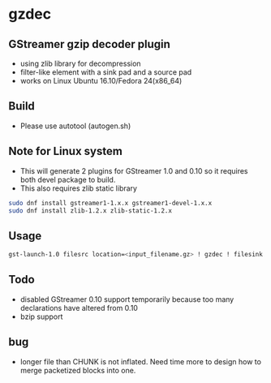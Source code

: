 # gzdec

GStreamer gzip decoder plugin
---------------------------------------------

- using zlib library for decompression
- filter-like element with a sink pad and a source pad
- works on Linux Ubuntu 16.10/Fedora 24(x86_64)

## Build
- Please use autotool (autogen.sh)

## Note for Linux system
- This will generate 2 plugins for GStreamer 1.0 and 0.10 so it requires both devel package to build.
- This also requires zlib static library
```sh
sudo dnf install gstreamer1-1.x.x gstreamer1-devel-1.x.x
sudo dnf install zlib-1.2.x zlib-static-1.2.x
```


## Usage
```sh
gst-launch-1.0 filesrc location=<input_filename.gz> ! gzdec ! filesink location=<output_filename>
```
## Todo
- disabled GStreamer 0.10 support temporarily because too many declarations have altered from 0.10
- bzip support

## bug
- longer file than CHUNK is not inflated. Need time more to design how to merge packetized blocks into one. 
